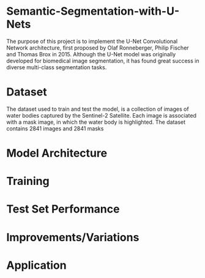 # Semantic-Segmentation-with-U-Nets
The purpose of this project is to implement the U-Net Convolutional Network architecture, first proposed by Olaf Ronneberger, Philip Fischer and Thomas Brox in 2015. Although the U-Net model was originally developed for biomedical image segmentation, it has found great success in diverse multi-class segmentation tasks.

# Dataset
The dataset used to train and test the model, is a collection of images of water bodies captured by the Sentinel-2 Satellite. Each image is  associated with a mask image, in which the water body is highlighted. The dataset contains 2841 images and 2841 masks
# Model Architecture
# Training
# Test Set Performance
# Improvements/Variations
# Application
